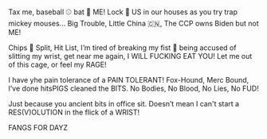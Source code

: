 Tax me, baseball ⚾ bat 🦇 ME!
Lock 🔑 US in our houses as you try trap mickey mouses...
Big Trouble, Little China 🇨🇳, The CCP owns Biden but not ME!

Chips 🍟 Split, Hit List, I’m tired of breaking my fist 👊
being accused of slitting my wrist, get near me again, I WILL FUCKING EAT YOU!
Let me out of this cage, or feel my RAGE!

I have yhe pain tolerance of a PAIN TOLERANT!
Fox-Hound, Merc Bound, I’ve done hitsPIGS cleaned the BITS.
No Bodies, No Blood, No Lies, No FUD!

Just because you ancient bits in office sit. 
Doesn’t mean I can't start a RES(V)OLUTION in the flick of a WRIST!

FANGS FOR DAYZ
